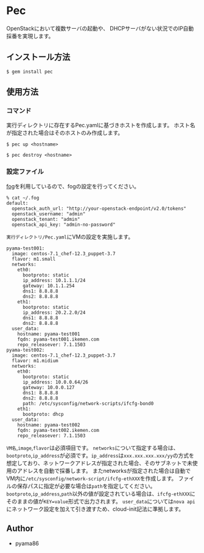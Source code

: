 # Pec

OpenStackにおいて複数サーバの起動や、
DHCPサーバがない状況でのIP自動採番を実現します。

## インストール方法


    $ gem install pec

## 使用方法
### コマンド
実行ディレクトリに存在するPec.yamlに基づきホストを作成します。
ホスト名が指定された場合はそのホストのみ作成します。

    $ pec up <hostname>

    $ pec destroy <hostname>

### 設定ファイル
[fog](https://github.com/fog/fog)を利用しているので、fogの設定を行ってください。

```
% cat ~/.fog
default:
  openstack_auth_url: "http://your-openstack-endpoint/v2.0/tokens"
  openstack_username: "admin"
  openstack_tenant: "admin"
  openstack_api_key: "admin-no-password"
```


`実行ディレクトリ/Pec.yaml`にVMの設定を実施します。
```
pyama-test001:
  image: centos-7.1_chef-12.3_puppet-3.7
  flavor: m1.small
  networks:
    eth0:
      bootproto: static
      ip_address: 10.1.1.1/24
      gateway: 10.1.1.254
      dns1: 8.8.8.8
      dns2: 8.8.8.8
    eth1:
      bootproto: static
      ip_address: 20.2.2.0/24
      dns1: 8.8.8.8
      dns2: 8.8.8.8
  user_data:
    hostname: pyama-test001
    fqdn: pyama-test001.ikemen.com
    repo_releasever: 7.1.1503
pyama-test002:
  image: centos-7.1_chef-12.3_puppet-3.7
  flavor: m1.midium
  networks:
    eth0:
      bootproto: static
      ip_address: 10.0.0.64/26
      gateway: 10.0.0.127
      dns1: 8.8.8.8
      dns2: 8.8.8.8
      path: /etc/sysconfig/network-scripts/ifcfg-bond0
    eth1:
      bootproto: dhcp
  user_data:
    hostname: pyama-test002
    fqdn: pyama-test002.ikemen.com
    repo_releasever: 7.1.1503
```
`VM名`,`image`,`flavor`は必須項目です。
`networks`について指定する場合は、`bootproto`,`ip_address`が必須です。`ip_address`は`xxx.xxx.xxx.xxx/yy`の方式を想定しており、ネットワークアドレスが指定された場合、そのサブネットで未使用のアドレスを自動で採番します。
またnetworksが指定された場合は自動でVM内に`/etc/sysconfig/network-script/ifcfg-ethXXX`を作成します。
ファイルの保存パスに指定が必要な場合は`path`を指定してください。
`bootproto`,`ip_address`,`path`以外の値が設定されている場合は、`ifcfg-ethXXX`にそのままの値が`KEY=value`形式で出力されます。
`user_data`については`nova api`にネットワーク設定を加えて引き渡すため、cloud-init記法に準拠します。


## Author
* pyama86
